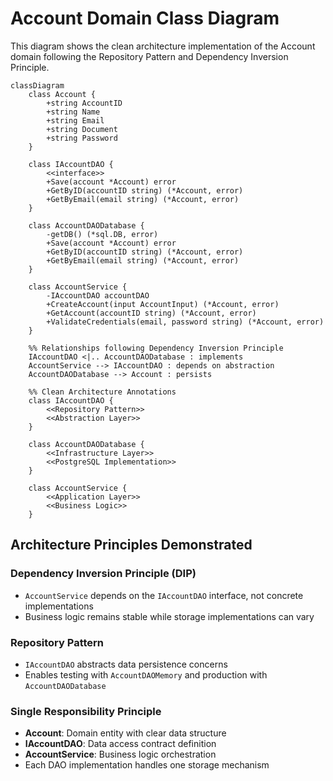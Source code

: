 # Account Domain Class Diagram

This diagram shows the clean architecture implementation of the Account domain following the Repository Pattern and Dependency Inversion Principle.

```mermaid
classDiagram
    class Account {
        +string AccountID
        +string Name
        +string Email
        +string Document
        +string Password
    }

    class IAccountDAO {
        <<interface>>
        +Save(account *Account) error
        +GetByID(accountID string) (*Account, error)
        +GetByEmail(email string) (*Account, error)
    }

    class AccountDAODatabase {
        -getDB() (*sql.DB, error)
        +Save(account *Account) error
        +GetByID(accountID string) (*Account, error)
        +GetByEmail(email string) (*Account, error)
    }

    class AccountService {
        -IAccountDAO accountDAO
        +CreateAccount(input AccountInput) (*Account, error)
        +GetAccount(accountID string) (*Account, error)
        +ValidateCredentials(email, password string) (*Account, error)
    }

    %% Relationships following Dependency Inversion Principle
    IAccountDAO <|.. AccountDAODatabase : implements
    AccountService --> IAccountDAO : depends on abstraction
    AccountDAODatabase --> Account : persists

    %% Clean Architecture Annotations
    class IAccountDAO {
        <<Repository Pattern>>
        <<Abstraction Layer>>
    }
    
    class AccountDAODatabase {
        <<Infrastructure Layer>>
        <<PostgreSQL Implementation>>
    }
    
    class AccountService {
        <<Application Layer>>
        <<Business Logic>>
    }
```

## Architecture Principles Demonstrated

### Dependency Inversion Principle (DIP)
- `AccountService` depends on the `IAccountDAO` interface, not concrete implementations
- Business logic remains stable while storage implementations can vary

### Repository Pattern
- `IAccountDAO` abstracts data persistence concerns
- Enables testing with `AccountDAOMemory` and production with `AccountDAODatabase`

### Single Responsibility Principle
- **Account**: Domain entity with clear data structure
- **IAccountDAO**: Data access contract definition
- **AccountService**: Business logic orchestration
- Each DAO implementation handles one storage mechanism